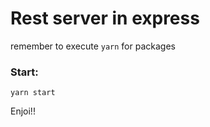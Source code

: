 # Rest server in express

remember to execute  ```yarn``` for packages


### Start:
```
yarn start
```

Enjoi!!


